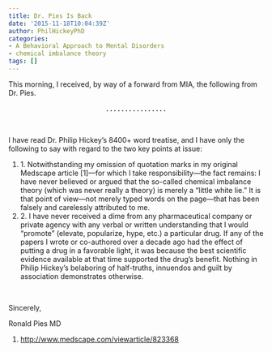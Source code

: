 ```yaml
---
title: Dr. Pies Is Back
date: '2015-11-18T10:04:39Z'
author: PhilHickeyPhD
categories:
- A Behavioral Approach to Mental Disorders
- chemical imbalance theory
tags: []
---
```


This morning, I received, by way of a forward from MIA, the following from Dr. Pies.
<p style="text-align: center;"><strong>. . . . . . . . . . . . . . . .</strong></p>
&nbsp;

I have read Dr. Philip Hickey’s 8400+ word treatise, and I have only the following to say with regard to the two key points at issue:
<ol>
	<li>1. Notwithstanding my omission of quotation marks in my original Medscape article [1]—for which I take responsibility—the fact remains: I have never believed or argued that the so-called chemical imbalance theory (which was never really a theory) is merely a “little white lie.” It is that point of view—not merely typed words on the page—that has been falsely and carelessly attributed to me.</li>
	<li>2. I have never received a dime from any pharmaceutical company or private agency with any verbal or written understanding that I would “promote” (elevate, popularize, hype, etc.) a particular drug. If any of the papers I wrote or co-authored over a decade ago had the effect of putting a drug in a favorable light, it was because the best scientific evidence available at that time supported the drug’s benefit. Nothing in Philip Hickey’s belaboring of half-truths, innuendos and guilt by association demonstrates otherwise.</li>
</ol>
&nbsp;

Sincerely,

Ronald Pies MD

1. <a href="http://www.medscape.com/viewarticle/823368">http://www.medscape.com/viewarticle/823368</a>

&nbsp;
